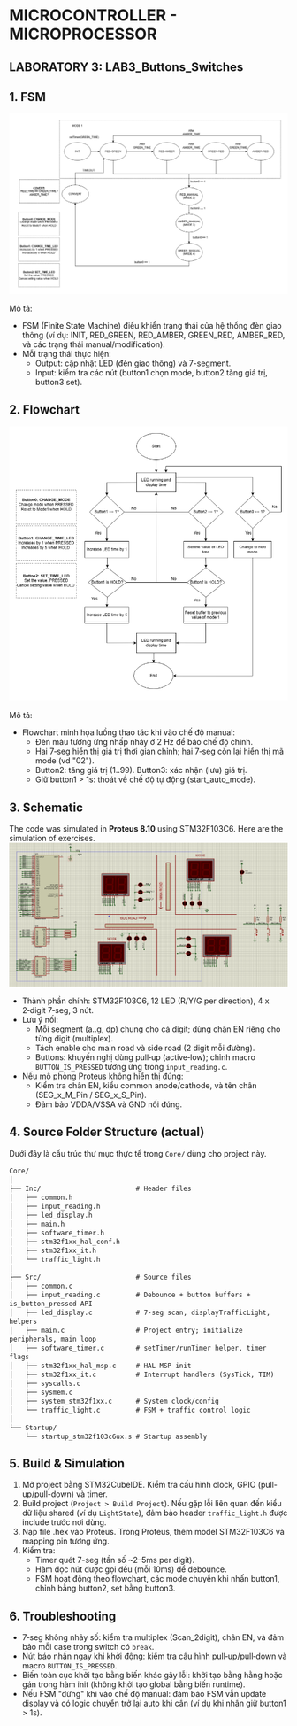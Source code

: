 # MICROCONTROLLER - MICROPROCESSOR  
## LABORATORY 3: LAB3_Buttons_Switches

## 1. FSM
![FSM](https://github.com/huanminh1/CO3009_LAB3_Buttons_Switches/blob/main/Imagine/State%20Machine.png)

Mô tả:
- FSM (Finite State Machine) điều khiển trạng thái của hệ thống đèn giao thông (ví dụ: INIT, RED_GREEN, RED_AMBER, GREEN_RED, AMBER_RED, và các trạng thái manual/modification).
- Mỗi trạng thái thực hiện:
  - Output: cập nhật LED (đèn giao thông) và 7-segment.
  - Input: kiểm tra các nút (button1 chọn mode, button2 tăng giá trị, button3 set).
## 2. Flowchart
![Flowchart](https://github.com/huanminh1/CO3009_LAB3_Buttons_Switches/blob/main/Imagine/Flowchar%20_ManualLed.png)

Mô tả:
- Flowchart minh họa luồng thao tác khi vào chế độ manual:
  - Đèn màu tương ứng nhấp nháy ở 2 Hz để báo chế độ chỉnh.
  - Hai 7‑seg hiển thị giá trị thời gian chỉnh; hai 7‑seg còn lại hiển thị mã mode (vd "02").
  - Button2: tăng giá trị (1..99). Button3: xác nhận (lưu) giá trị.
  - Giữ button1 > 1s: thoát về chế độ tự động (start_auto_mode).
  
## 3. Schematic
The code was simulated in **Proteus 8.10** using STM32F103C6. Here are the simulation of exercises.
![Proteus Simulation](https://github.com/huanminh1/CO3009_LAB3_Buttons_Switches/blob/main/Imagine/Proteus_Lab3_FullEX.png)

- Thành phần chính: STM32F103C6, 12 LED (R/Y/G per direction), 4 x 2‑digit 7‑seg, 3 nút.
- Lưu ý nối:
  - Mỗi segment (a..g, dp) chung cho cả digit; dùng chân EN riêng cho từng digit (multiplex).
  - Tách enable cho main road và side road (2 digit mỗi đường).
  - Buttons: khuyến nghị dùng pull‑up (active‑low); chỉnh macro `BUTTON_IS_PRESSED` tương ứng trong `input_reading.c`.
- Nếu mô phỏng Proteus không hiển thị đúng:
  - Kiểm tra chân EN, kiểu common anode/cathode, và tên chân (SEG_x_M_Pin / SEG_x_S_Pin).
  - Đảm bảo VDDA/VSSA và GND nối đúng.

## 4. Source Folder Structure (actual)
Dưới đây là cấu trúc thư mục thực tế trong `Core/` dùng cho project này.

```text
Core/
│
├── Inc/                        # Header files
│   ├── common.h
│   ├── input_reading.h
│   ├── led_display.h
│   ├── main.h
│   ├── software_timer.h
│   ├── stm32f1xx_hal_conf.h
│   ├── stm32f1xx_it.h
│   └── traffic_light.h
│
├── Src/                        # Source files
│   ├── common.c
│   ├── input_reading.c         # Debounce + button buffers + is_button_pressed API
│   ├── led_display.c           # 7-seg scan, displayTrafficLight, helpers
│   ├── main.c                  # Project entry; initialize peripherals, main loop
│   ├── software_timer.c        # setTimer/runTimer helper, timer flags
│   ├── stm32f1xx_hal_msp.c     # HAL MSP init
│   ├── stm32f1xx_it.c          # Interrupt handlers (SysTick, TIM)
│   ├── syscalls.c
│   ├── sysmem.c
│   ├── system_stm32f1xx.c      # System clock/config
│   └── traffic_light.c         # FSM + traffic control logic
│
└── Startup/
    └── startup_stm32f103c6ux.s # Startup assembly
```

## 5. Build & Simulation
1. Mở project bằng STM32CubeIDE. Kiểm tra cấu hình clock, GPIO (pull-up/pull-down) và timer.
2. Build project (`Project > Build Project`). Nếu gặp lỗi liên quan đến kiểu dữ liệu shared (ví dụ `LightState`), đảm bảo header `traffic_light.h` được include trước nơi dùng.
3. Nạp file .hex vào Proteus. Trong Proteus, thêm model STM32F103C6 và mapping pin tương ứng.
4. Kiểm tra:
   - Timer quét 7-seg (tần số ~2–5ms per digit).
   - Hàm đọc nút được gọi đều (mỗi 10ms) để debounce.
   - FSM hoạt động theo flowchart, các mode chuyển khi nhấn button1, chỉnh bằng button2, set bằng button3.

## 6. Troubleshooting
- 7‑seg không nhảy số: kiểm tra multiplex (Scan_2digit), chân EN, và đảm bảo mỗi case trong switch có `break`.
- Nút báo nhấn ngay khi khởi động: kiểm tra cấu hình pull‑up/pull‑down và macro `BUTTON_IS_PRESSED`.
- Biến toàn cục khởi tạo bằng biến khác gây lỗi: khởi tạo bằng hằng hoặc gán trong hàm init (không khởi tạo global bằng biến runtime).
- Nếu FSM "dừng" khi vào chế độ manual: đảm bảo FSM vẫn update display và có logic chuyển trở lại auto khi cần (ví dụ khi nhấn giữ button1 > 1s).

